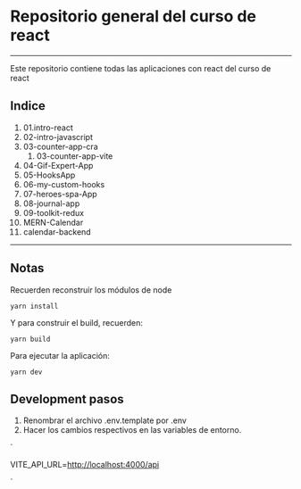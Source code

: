 # Repositorio general del curso de react

---

Este repositorio contiene todas las aplicaciones con react del curso de react

## Indice

1. 01.intro-react
2. 02-intro-javascript
3. 03-counter-app-cra
    1. 03-counter-app-vite
4. 04-Gif-Expert-App
5. 05-HooksApp
6. 06-my-custom-hooks
7. 07-heroes-spa-App
8. 08-journal-app
9. 09-toolkit-redux
10. MERN-Calendar
11. calendar-backend

---

## Notas

Recuerden reconstruir los módulos de node

`yarn install`

Y para construir el build, recuerden:

`yarn build`

Para ejecutar la aplicación:

`yarn dev`

## Development pasos

1. Renombrar el archivo .env.template por .env
2. Hacer los cambios respectivos en las variables de entorno.

`

VITE_API_URL=<http://localhost:4000/api>

`
